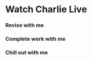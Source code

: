 # Watch Charlie Live
### Revise with me
### Complete work with me
### Chill out with me

<script src= "https://player.twitch.tv/js/embed/v1.js"></script>
<div id="<player div ID>"></div>
<script type="text/javascript">
  var options = {
    width: <width>,
    height: <height>,
    channel: "<channel ID>",
    video: "<video ID>",
    collection: "<collection ID>",
    // only needed if your site is also embedded on embed.example.com and othersite.example.com
    parent: ["embed.example.com", "othersite.example.com"]
  };
  var player = new Twitch.Player("<player div ID>", options);
  player.setVolume(0.5);
</script>

